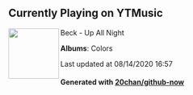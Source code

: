 ## Currently Playing on YTMusic

[<img align="left" width="100" src="https://lh3.googleusercontent.com/iT0bP_t5lkMAK0YRmzFemsGVcB7JQo2ibPLtwUyDJD_XiUvHBxwzpQKwUm_gibACWSEsrMH08hlJwNs">](https://music.youtube.com/channel/UC8fxkahdLdfHk8pF1fRYD-w)

Beck - Up All Night

**Albums**: Colors

Last updated at 08/14/2020 16:57

#### Generated with [20chan/github-now](https://github.com/20chan/github-now)


<!--
**20chan/20chan** is a ✨ _special_ ✨ repository because its `README.md` (this file) appears on your GitHub profile.

Here are some ideas to get you started:

- 🔭 I’m currently working on ...
- 🌱 I’m currently learning ...
- 👯 I’m looking to collaborate on ...
- 🤔 I’m looking for help with ...
- 💬 Ask me about ...
- 📫 How to reach me: ...
- 😄 Pronouns: ...
- ⚡ Fun fact: ...
-->
